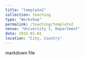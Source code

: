 ```yaml
---
title: "template2"
collection: teaching
type: "Workshop"
permalink: /teaching/template2
venue: "University 1, Department"
date: 2015-01-01
location: "City, Country"
---
```

markdown file